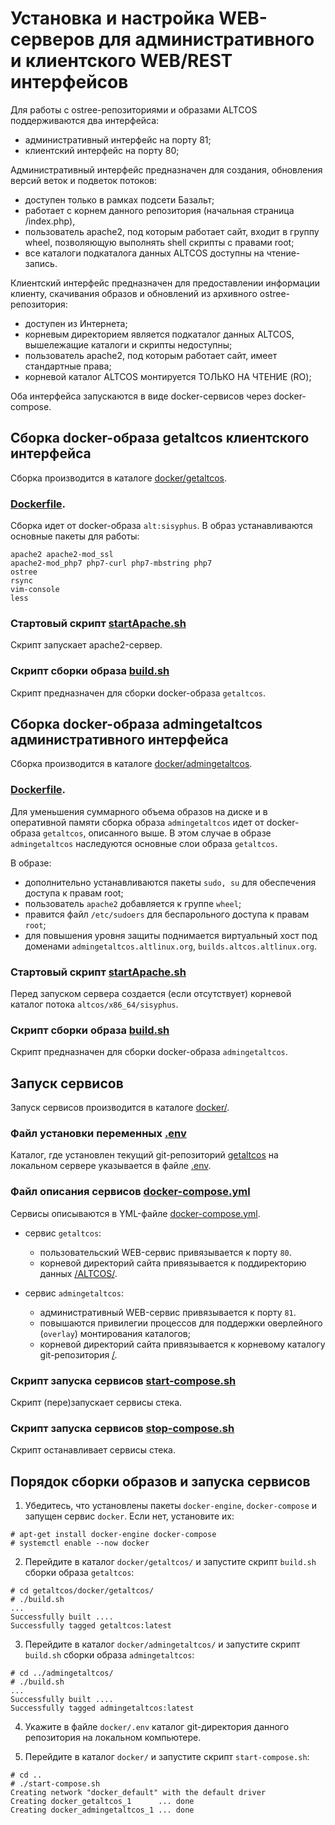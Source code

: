 # Установка и настройка WEB-серверов для административного и клиентского WEB/REST интерфейсов

Для работы с ostree-репозиториями и образами ALTCOS поддерживаются два интерфейса:
- административный интерфейс на порту 81;
- клиентский интерфейс на порту 80;

Административный интерфейс предназначен для создания, обновления версий веток и подветок потоков:
- доступен только в рамках подсети Базальт;
- работает с корнем данного репозитория (начальная страница /index.php),
- пользователь apache2, под которым работает сайт, входит в группу wheel, позволяющую выполнять shell скрипты с правами root;
- все каталоги подкаталога данных ALTCOS доступны на чтение-запись.

Клиентский интерфейс предназначен для предоставлении информации клиенту, скачивания образов и обновлений из архивного ostree-репозитория:
- доступен из Интернета;
- корневым директорием является подкаталог данных ALTCOS, вышележащие каталоги и скрипты недоступны;
- пользователь apache2, под которым работает сайт, имеет стандартные права;
- корневой каталог ALTCOS монтируется ТОЛЬКО НА ЧТЕНИЕ (RO);

Оба интерфейса запускаются в виде docker-сервисов через docker-compose.

## Сборка docker-образа getaltcos клиентского интерфейса
Сборка производится в каталоге [docker/getaltcos](https://github.com/alt-cloud/getaltcos/tree/main/docker/getaltcos).


### [Dockerfile](https://github.com/alt-cloud/getaltcos/blob/main/docker/getaltcos/Dockerfile).

Сборка идет от docker-образа `alt:sisyphus`. В образ устанавливаются основные пакеты для работы:
```
apache2 apache2-mod_ssl
apache2-mod_php7 php7-curl php7-mbstring php7
ostree
rsync
vim-console
less
```

### Стартовый скрипт [startApache.sh](https://github.com/alt-cloud/getaltcos/blob/main/docker/getaltcos/startApache.sh)

Скрипт запускает apache2-сервер.

### Скрипт сборки образа [build.sh](https://github.com/alt-cloud/getaltcos/blob/main/docker/getaltcos/build.sh)

Скрипт предназначен для сборки docker-образа `getaltcos`.


## Сборка docker-образа admingetaltcos административного интерфейса
Сборка производится в каталоге [docker/admingetaltcos](https://github.com/alt-cloud/getaltcos/tree/main/docker/admingetaltcos).


### [Dockerfile](https://github.com/alt-cloud/getaltcos/blob/main/docker/admingetaltcos/Dockerfile).

Для уменьшения суммарного объема образов на диске и в оперативной памяти сборка образа `admingetaltcos` идет от docker-образа `getaltcos`, описанного выше.
В этом случае в образе `admingetaltcos` наследуются основные слои образа `getaltcos`.

В образе:
- дополнительно устанавливаются пакеты `sudo, su` для обеспечения доступа к правам root;
- пользователь `apache2` добавляется к группе `wheel`;
- правится файл `/etc/sudoers` для беспарольного доступа к правам `root`;
- для повышения уровня защиты поднимается виртуальный хост под доменами `admingetaltcos.altlinux.org`, `builds.altcos.altlinux.org`.

### Стартовый скрипт [startApache.sh](https://github.com/alt-cloud/getaltcos/blob/main/docker/admingetaltcos/startApache.sh)

Перед запуском сервера создается (если отсутствует) корневой каталог потока `altcos/x86_64/sisyphus`.

### Скрипт сборки образа [build.sh](https://github.com/alt-cloud/getaltcos/blob/main/docker/admingetaltcos/build.sh)

Скрипт предназначен для сборки docker-образа `admingetaltcos`.


## Запуск сервисов

Запуск сервисов производится в каталоге [docker/](https://github.com/alt-cloud/getaltcos/tree/main/docker).

### Файл установки переменных [.env](https://github.com/alt-cloud/getaltcos/blob/main/docker/.env)

Каталог, где установлен текущий git-репозиторий [getaltcos](https://github.com/alt-cloud/getaltcos/tree/main)
на локальном сервере указывается в файле [.env](https://github.com/alt-cloud/getaltcos/blob/main/docker/.env).

### Файл описания сервисов [docker-compose.yml](https://github.com/alt-cloud/getaltcos/blob/main/docker/docker-compose.yml)

Сервисы описываются в YML-файле [docker-compose.yml](https://github.com/alt-cloud/getaltcos/blob/main/docker/docker-compose.yml).

- сервис `getaltcos`:
  * пользовательский WEB-сервис привязывается к порту `80`.
  * корневой директорий сайта привязывается к поддиректорию данных [/ALTCOS/](https://github.com/alt-cloud/getaltcos/tree/main/ALTCOS).

- сервис `admingetaltcos`:
  * административный WEB-сервис привязывается к порту `81`.
  * повышаются привилегии процессов для поддержки оверлейного (`overlay`) монтирования каталогов;
  * корневой директорий сайта привязывается к корневому каталогу git-репозитория [/](https://github.com/alt-cloud/getaltcos/tree/main).

### Скрипт запуска сервисов [start-compose.sh](https://github.com/alt-cloud/getaltcos/blob/main/docker/start-compose.sh)

Скрипт (пере)запускает сервисы стека.

### Скрипт запуска сервисов [stop-compose.sh](https://github.com/alt-cloud/getaltcos/blob/main/docker/stop-compose.sh)

Скрипт останавливает сервисы стека.


## Порядок сборки образов и запуска сервисов

1. Убедитесь, что установлены пакеты `docker-engine`, `docker-compose` и запущен сервис `docker`.
Если нет, установите их:
```
# apt-get install docker-engine docker-compose
# systemctl enable --now docker
```

2. Перейдите в каталог `docker/getaltcos/` и запустите скрипт `build.sh` сборки образа `getaltcos`:
```
# cd getaltcos/docker/getaltcos/
# ./build.sh
...
Successfully built ....
Successfully tagged getaltcos:latest
```

3. Перейдите в каталог `docker/admingetaltcos/` и запустите скрипт `build.sh` сборки образа `admingetaltcos`:
```
# cd ../admingetaltcos/
# ./build.sh
...
Successfully built ....
Successfully tagged admingetaltcos:latest
```

4. Укажите в файле `docker/.env` каталог git-директория данного репозитория на локальном компьютере.

5. Перейдите в каталог `docker/` и запустите скрипт `start-compose.sh`:
```
# cd ..
# ./start-compose.sh
Creating network "docker_default" with the default driver
Creating docker_getaltcos_1      ... done
Creating docker_admingetaltcos_1 ... done
```


